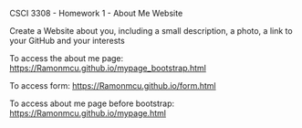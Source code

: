 CSCI 3308 - Homework 1 - About Me Website

Create a Website about you, including a small description, a photo, a link to your GitHub and your interests

To access the about me page: https://Ramonmcu.github.io/mypage_bootstrap.html

To access form: https://Ramonmcu.github.io/form.html

To access about me page before bootstrap: https://Ramonmcu.github.io/mypage.html
